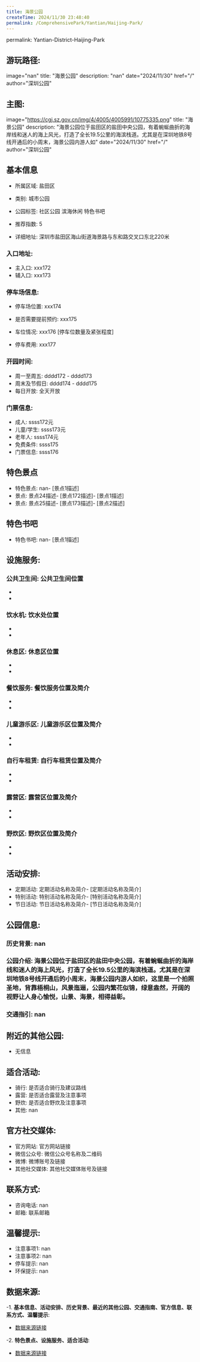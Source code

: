 ```yaml
---
title: 海景公园
createTime: 2024/11/30 23:48:40
permalink: /ComprehensivePark/Yantian/Haijing-Park/
---
```

permalink: Yantian-District-Haijing-Park
## 游玩路径:
image="nan"
title: "海景公园"
description: "nan"
date="2024/11/30"
href="/"
author="深圳公园"
## 主图:
image="https://cgj.sz.gov.cn/img/4/4005/4005991/10775335.png"
title: "海景公园"
description: "海景公园位于盐田区的盐田中央公园，有着蜿蜒曲折的海岸线和迷人的海上风光，打造了全长19.5公里的海滨栈道。尤其是在深圳地铁8号线开通后的小周末，海景公园内游人如"
date="2024/11/30"
href="/"
author="深圳公园"
## 基本信息

- 所属区域: 盐田区

- 类别: 城市公园

- 公园标签: 社区公园 滨海休闲 特色书吧

- 推荐指数: 5

- 详细地址: 深圳市盐田区海山街道海景路与东和路交叉口东北220米

### 入口地址:
- 主入口: xxx172
- 辅入口: xxx173
### 停车场信息:
- 停车场位置: xxx174

- 是否需要提前预约: xxx175

- 车位情况: xxx176 [停车位数量及紧张程度]

- 停车费用: xxx177

### 开园时间:
- 周一至周五: dddd172 - dddd173
- 周末及节假日: dddd174 - dddd175
- 每日开放: 全天开放

### 门票信息:
- 成人: ssss172元
- 儿童/学生: ssss173元
- 老年人: ssss174元
- 免费条件: ssss175
- 门票信息: ssss176
## 特色景点
- 特色景点: nan- [景点1描述]
- 景点: 景点24描述- [景点172描述]- [景点1描述]
- 景点: 景点25描述- [景点173描述]- [景点2描述]
## 特色书吧
- 特色书吧: nan- [景点1描述]
## 设施服务:
### 公共卫生间: 公共卫生间位置
- 
- 
### 饮水机: 饮水处位置
- 
- 
### 休息区: 休息区位置
- 
- 
### 餐饮服务: 餐饮服务位置及简介
- 
- 
### 儿童游乐区: 儿童游乐区位置及简介
- 
- 
### 自行车租赁: 自行车租赁位置及简介
- 
- 
### 露营区: 露营区位置及简介
- 
- 
### 野炊区: 野炊区位置及简介

- 
- 
## 活动安排:
- 定期活动: 定期活动名称及简介- [定期活动名称及简介]
- 特别活动: 特别活动名称及简介- [特别活动名称及简介]
- 节日活动: 节日活动名称及简介- [节日活动名称及简介]
## 公园信息:
### 历史背景: nan
### 公园介绍: 海景公园位于盐田区的盐田中央公园，有着蜿蜒曲折的海岸线和迷人的海上风光，打造了全长19.5公里的海滨栈道。尤其是在深圳地铁8号线开通后的小周末，海景公园内游人如织，这里是一个拍照圣地，背靠梧桐山，风景迤逦，公园内繁花似锦，绿意盎然，开阔的视野让人身心愉悦，山景、海景，相得益彰。
### 交通指引: nan

## 附近的其他公园:
- 无信息

## 适合活动:
- 骑行: 是否适合骑行及建议路线
- 露营: 是否适合露营及注意事项
- 野炊: 是否适合野炊及注意事项
- 其他: nan

## 官方社交媒体:
- 官方网站: 官方网站链接
- 微信公众号: 微信公众号名称及二维码
- 微博: 微博账号及链接
- 其他社交媒体: 其他社交媒体账号及链接

## 联系方式:
- 咨询电话: nan
- 邮箱: 联系邮箱

## 温馨提示:
- 注意事项1: nan
- 注意事项2: nan
- 停车提示: nan
- 环保提示: nan

## 数据来源:
-1. **基本信息、活动安排、历史背景、最近的其他公园、交通指南、官方信息、联系方式、温馨提示**:
- [数据来源链接](https://cgj.sz.gov.cn/xsmh/gysz/csgy/content/post_10775335.html)

-2. **特色景点、设施服务、适合活动**:
- [数据来源链接](https://cgj.sz.gov.cn/xsmh/gysz/csgy/content/post_10775335.html)

